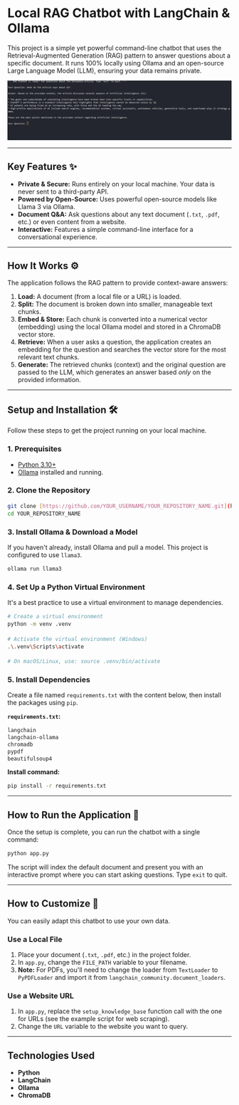 # Local RAG Chatbot with LangChain & Ollama

This project is a simple yet powerful command-line chatbot that uses the Retrieval-Augmented Generation (RAG) pattern to answer questions about a specific document. It runs 100% locally using Ollama and an open-source Large Language Model (LLM), ensuring your data remains private.


![Chatbot Demo](https://raw.githubusercontent.com/Sadikn7i/LLM-Large-Language-Model--ex/master/chat_bot_screenshot.png)



---
## Key Features ✨

* **Private & Secure:** Runs entirely on your local machine. Your data is never sent to a third-party API.
* **Powered by Open-Source:** Uses powerful open-source models like Llama 3 via Ollama.
* **Document Q&A:** Ask questions about any text document (`.txt`, `.pdf`, etc.) or even content from a website.
* **Interactive:** Features a simple command-line interface for a conversational experience.

---
## How It Works ⚙️

The application follows the RAG pattern to provide context-aware answers:

1.  **Load:** A document (from a local file or a URL) is loaded.
2.  **Split:** The document is broken down into smaller, manageable text chunks.
3.  **Embed & Store:** Each chunk is converted into a numerical vector (embedding) using the local Ollama model and stored in a ChromaDB vector store.
4.  **Retrieve:** When a user asks a question, the application creates an embedding for the question and searches the vector store for the most relevant text chunks.
5.  **Generate:** The retrieved chunks (context) and the original question are passed to the LLM, which generates an answer based *only* on the provided information.

---
## Setup and Installation 🛠️

Follow these steps to get the project running on your local machine.

### 1. Prerequisites

* [Python 3.10+](https://www.python.org/downloads/)
* [Ollama](https://ollama.com/) installed and running.

### 2. Clone the Repository

```bash
git clone [https://github.com/YOUR_USERNAME/YOUR_REPOSITORY_NAME.git](https://github.com/YOUR_USERNAME/YOUR_REPOSITORY_NAME.git)
cd YOUR_REPOSITORY_NAME
```

### 3. Install Ollama & Download a Model

If you haven't already, install Ollama and pull a model. This project is configured to use `llama3`.

```bash
ollama run llama3
```

### 4. Set Up a Python Virtual Environment

It's a best practice to use a virtual environment to manage dependencies.

```bash
# Create a virtual environment
python -m venv .venv

# Activate the virtual environment (Windows)
.\.venv\Scripts\activate

# On macOS/Linux, use: source .venv/bin/activate
```

### 5. Install Dependencies

Create a file named `requirements.txt` with the content below, then install the packages using `pip`.

**`requirements.txt`:**
```
langchain
langchain-ollama
chromadb
pypdf
beautifulsoup4
```

**Install command:**
```bash
pip install -r requirements.txt
```

---
## How to Run the Application 🚀

Once the setup is complete, you can run the chatbot with a single command:

```bash
python app.py
```

The script will index the default document and present you with an interactive prompt where you can start asking questions. Type `exit` to quit.

---
## How to Customize 🎨

You can easily adapt this chatbot to use your own data.

### Use a Local File

1.  Place your document (`.txt`, `.pdf`, etc.) in the project folder.
2.  In `app.py`, change the `FILE_PATH` variable to your filename.
3.  **Note:** For PDFs, you'll need to change the loader from `TextLoader` to `PyPDFLoader` and import it from `langchain_community.document_loaders`.

### Use a Website URL

1.  In `app.py`, replace the `setup_knowledge_base` function call with the one for URLs (see the example script for web scraping).
2.  Change the `URL` variable to the website you want to query.

---
## Technologies Used

* **Python**
* **LangChain**
* **Ollama**
* **ChromaDB**
